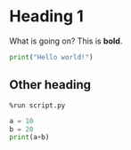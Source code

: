 # Heading 1

What is going on?  This is **bold**.

```python
print("Hello world!")
```

## Other heading

`%run script.py`


```python
a = 10
b = 20
print(a+b)
```
